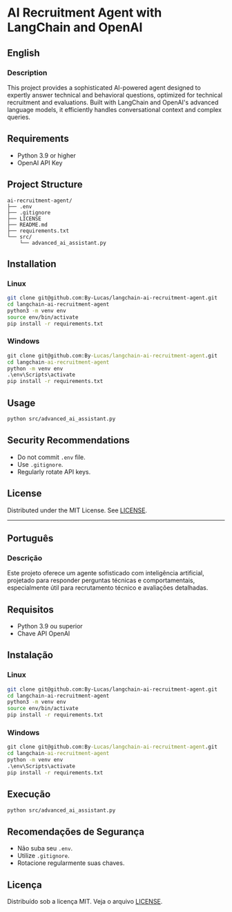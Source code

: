 
# AI Recruitment Agent with LangChain and OpenAI

## English

### Description
This project provides a sophisticated AI-powered agent designed to expertly answer technical and behavioral questions, optimized for technical recruitment and evaluations. Built with LangChain and OpenAI's advanced language models, it efficiently handles conversational context and complex queries.

## Requirements
- Python 3.9 or higher
- OpenAI API Key

## Project Structure
```
ai-recruitment-agent/
├── .env
├── .gitignore
├── LICENSE
├── README.md
├── requirements.txt
└── src/
    └── advanced_ai_assistant.py
```

## Installation

### Linux
```bash
git clone git@github.com:By-Lucas/langchain-ai-recruitment-agent.git
cd langchain-ai-recruitment-agent
python3 -m venv env
source env/bin/activate
pip install -r requirements.txt
```

### Windows
```cmd
git clone git@github.com:By-Lucas/langchain-ai-recruitment-agent.git
cd langchain-ai-recruitment-agent
python -m venv env
.\env\Scripts\activate
pip install -r requirements.txt
```

## Usage
```bash
python src/advanced_ai_assistant.py
```

## Security Recommendations
- Do not commit `.env` file.
- Use `.gitignore`.
- Regularly rotate API keys.

## License
Distributed under the MIT License. See [LICENSE](LICENSE).

---

## Português

### Descrição
Este projeto oferece um agente sofisticado com inteligência artificial, projetado para responder perguntas técnicas e comportamentais, especialmente útil para recrutamento técnico e avaliações detalhadas.

## Requisitos
- Python 3.9 ou superior
- Chave API OpenAI

## Instalação

### Linux
```bash
git clone git@github.com:By-Lucas/langchain-ai-recruitment-agent.git
cd langchain-ai-recruitment-agent
python3 -m venv env
source env/bin/activate
pip install -r requirements.txt
```

### Windows
```cmd
git clone git@github.com:By-Lucas/langchain-ai-recruitment-agent.git
cd langchain-ai-recruitment-agent
python -m venv env
.\env\Scripts\activate
pip install -r requirements.txt
```

## Execução
```bash
python src/advanced_ai_assistant.py
```

## Recomendações de Segurança
- Não suba seu `.env`.
- Utilize `.gitignore`.
- Rotacione regularmente suas chaves.

## Licença
Distribuído sob a licença MIT. Veja o arquivo [LICENSE](LICENSE).
